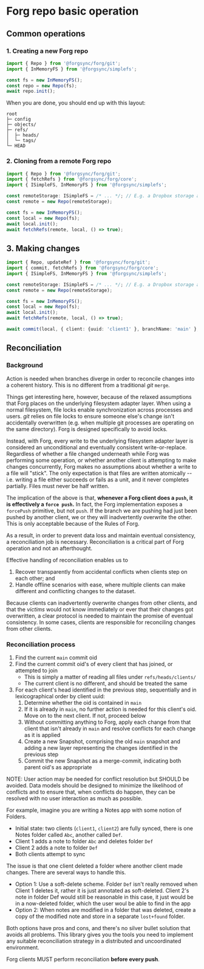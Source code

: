 # Forg repo basic operation

## Common operations

### 1. Creating a new Forg repo

```ts
import { Repo } from '@forgsync/forg/git';
import { InMemoryFS } from '@forgsync/simplefs';

const fs = new InMemoryFS();
const repo = new Repo(fs);
await repo.init();
```

When you are done, you should end up with this layout:

```
root
├─ config
├─ objects/
├─ refs/
│  ├─ heads/
│  └─ tags/
└─ HEAD
```


### 2. Cloning from a remote Forg repo

```ts
import { Repo } from '@forgsync/forg/git';
import { fetchRefs } from '@forgsync/forg/core';
import { ISimpleFS, InMemoryFS } from '@forgsync/simplefs';

const remoteStorage: ISimpleFS = /* ... */; // E.g. a Dropbox storage adapter
const remote = new Repo(remoteStorage);

const fs = new InMemoryFS();
const local = new Repo(fs);
await local.init();
await fetchRefs(remote, local, () => true);
```


## 3. Making changes

```ts
import { Repo, updateRef } from '@forgsync/forg/git';
import { commit, fetchRefs } from '@forgsync/forg/core';
import { ISimpleFS, InMemoryFS } from '@forgsync/simplefs';

const remoteStorage: ISimpleFS = /* ... */; // E.g. a Dropbox storage adapter
const remote = new Repo(remoteStorage);

const fs = new InMemoryFS();
const local = new Repo(fs);
await local.init();
await fetchRefs(remote, local, () => true);

await commit(local, { client: {uuid: 'client1' }, branchName: 'main' }, /* new tree to commit */, 'My awesome commit message');
```


## Reconciliation

### Background

Action is needed when branches diverge in order to reconcile changes into a coherent history.
This is no different from a traditional _git_ `merge`.

Things get interesting here, however, because of the relaxed assumptions that Forg places on the underlying filesystem adapter layer.
When using a normal filesystem, file locks enable synchronization across processes and users.
_git_ relies on file locks to ensure someone else's change isn't accidentally overwritten (e.g. when multiple git processes are operating on the same directory).
Forg is designed specifically to avoid locks.

Instead, with Forg, every write to the underlying filesystem adapter layer is considered an unconditional and eventually consistent write-or-replace.
Regardless of whether a file changed underneath while Forg was performing some operation,
or whether another client is attempting to make changes concurrently,
Forg makes no assumptions about whether a write to a file will "stick".
The only expectation is that files are written atomically --
i.e. writing a file either succeeds or fails as a unit, and it never completes partially. Files must never be half written.

The implication of the above is that, **whenever a Forg client does a `push`, it is effectively a `force push`.**
In fact, the Forg implementation exposes a `forcePush` primitive, but not `push`.
If the branch we are pushing had just been pushed by another client, we or they will inadvertently overwrite the other.
This is only acceptable because of the Rules of Forg.

As a result, in order to prevent data loss and maintain eventual consistency, a reconciliation job is necessary.
Reconciliation is a critical part of Forg operation and not an afterthought.

Effective handling of reconciliation enables us to
1. Recover transparently from accidental conflicts when clients step on each other; and
2. Handle offline scenarios with ease, where multiple clients
   can make different and conflicting changes to the dataset.

Because clients can inadvertently overwrite changes from other clients,
and that the _victims_ would not know immediately or ever that their changes got overwritten,
a clear protocol is needed to maintain the promise of eventual consistency.
In some cases, clients are responsible for reconciling changes from other clients.


### Reconciliation process

1. Find the current `main` commit oid
1. Find the current commit oid's of every client that has joined, or attempted to join
   - This is simply a matter of reading all files under `refs/heads/clients/`
   - The current client is no different, and should be treated the same
1. For each client's head identified in the previous step, sequentially and in lexicographical order by client uuid:
   1. Determine whether the oid is contained in `main`
   1. If it is already in `main`, no further action is needed for this client's oid.
      Move on to the next client. If not, proceed below
   1. Without committing anything to Forg, apply each change from that client
      that isn't already in `main` and resolve conflicts for each change as it is applied
   1. Create a new Snapshot, comprising the old `main` snapshot and
      adding a new layer representing the changes identified in the previous step
   1. Commit the new Snapshot as a merge-commit, indicating both parent oid's as appropriate

NOTE: User action may be needed for conflict resolution but SHOULD be avoided.
Data models should be designed to minimize the likelihood of conflicts and to ensure that,
when conflicts do happen, they can be resolved with no user interaction as much as possible.

For example, imagine you are writing a Notes app with some notion of Folders.
* Initial state: two clients (`client1`, `client2`) are fully synced, there is one Notes folder called `Abc`, another called `Def`.
* Client 1 adds a note to folder `Abc` and deletes folder `Def`
* Client 2 adds a note to folder `Def`
* Both clients attempt to sync

The issue is that one client deleted a folder where another client made changes.
There are several ways to handle this.
* Option 1: Use a soft-delete scheme. Folder `Def` isn't really removed when Client 1 deletes it,
  rather it is just annotated as soft-deleted. Client 2's note in folder Def would still be reasonable in this case,
  it just would be in a now-deleted folder, which the user woul be able to find in the app
* Option 2: When notes are modified in a folder that was deleted, create a copy of the modified note
  and store in a separate `lost+found` folder.

Both options have pros and cons, and there's no silver bullet solution that avoids all problems.
This library gives you the tools you need to implement any suitable reconciliation strategy in a distributed and uncoordinated environment.

Forg clients MUST perform reconciliation **before every push**.
